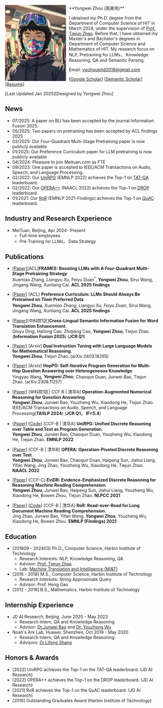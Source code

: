 <img align="left" src="ywzhou.jpg" width=200 height=250 alt="a photo" style="padding-right:10px">
**Yongwei Zhou (周勇伟)**  

I obtained my Ph.D. degree from the Department of Computer Science of HIT in March 2024, under the supervision of [Prof. Tiejun Zhao](http://homepage.hit.edu.cn/zhaotiejun?lang=zh). 
Before that, I have obtained my Master's and Bachelor's degrees in Department of Computer Science and Mathematics of HIT. My research focus on NLP, Pretraining for LLMs， Knowledge Reasoning, QA and Semantic Parsing. 

Email: ywzhouphd2018@gmail.com  

[[Google Scholar](https://scholar.google.com/citations?user=9uGWNycAAAAJ&hl=zh-CN)]  [[Semantic Scholar](https://www.semanticscholar.org/author/Yongwei-Zhou/2145494002)] [[Resume]()]

[Last Updated Jan 2025][Designed by Yongwei Zhou]

## News
- 07/2025: A paper on BLI has been accepted by the journal Information Fusion 2025.
- 05/2025; Two papers on pretraining has been accepted by ACL findings 2025
- 02/2025:  Our Four-Quadrant Multi-Stage Pretraining paper is now publicly available
- 01/2025: Our Preference Curriculum paper for LLM pretraining is now publicly available
- 04/2024: Pleasure to join Meituan.com as FTE
- 09/2023: One paper is accepted to IEEE/ACM Transactions on Audio, Speech, and Language Processing.
- 02/2022: Our [UniRPG](https://arxiv.org/pdf/2210.08249.pdf) (EMNLP 2022) achieves the Top-1 on [TAT-QA](https://nextplusplus.github.io/TAT-QA/) leaderboard.
- 02/2022: Our [OPERA++](https://aclanthology.org/2022.naacl-main.119.pdf) (NAACL 2022) achieves the Top-1 on [DROP](https://leaderboard.allenai.org/drop/submissions/public) leaderboard.
- 01/2021: Our [RoR](https://aclanthology.org/2021.findings-emnlp.160.pdf) (EMNLP 2021-Findings) achieves the Top-1 on [QuAC](https://quac.ai/) leaderboard.


## Industry and Research Experience
- MeiTuan, Beijing, Apr 2024- Present
  - Full-time employees
  - Pre-Training for LLMs， Data Strategy


## Publications
<!-- #### For full publication list, please check [publication page](publications.md). -->
- [[Paper](https://arxiv.org/abs/2502.05551)][ACL]**FRAMES: Boosting LLMs with A Four-Quadrant Multi-Stage Pretraining Strategy**  
   Xuemiao Zhang<sup>*</sup>, Liangyu Xu<sup>*</sup>, Feiyu Duan<sup>*</sup>,  **Yongwei Zhou**, Sirui Wang, Jingang Wang, Xunliang Cai. **ACL 2025 findings**

- [[Paper](https://arxiv.org/pdf/2501.13126)] [ACL] **Preference Curriculum: LLMs Should Always Be Pretrained on Their Preferred Data**.  
**Yongwei Zhou**<sup>*</sup>, Xuemiao Zhang<sup>*</sup>, Liangyu Xu<sup>*</sup>, Feiyu Duan<sup>*</sup>,  Sirui Wang, Jingang Wang, Xunliang Cai. **ACL 2025 findings**

- [[Paper](https://www.sciencedirect.com/science/article/pii/S1566253525005652)][中科院1区]**Cross-Lingual Semantic Information Fusion for Word Translation Enhancement**.  
  Qiuyu Ding, Hailong Cao, Zhiqiang Cao, **Yongwei Zhou**, Tiejun Zhao. (**Information Fusion 2025**)  (**JCR Q1**) 

- [[Paper](https://arxiv.org/pdf/2308.11257.pdf)] [Arxiv] **Dual Instruction Tuning with Large Language Models for Mathematical Reasoning**.  
**Yongwei Zhou**, Tiejun Zhao. (arXiv:2403.18295)

- [[Paper](https://arxiv.org/pdf/2308.11257.pdf)] [Arxiv] **HopPG: Self-Iterative Program Generation for Multi-Hop Question Answering over Heterogeneous Knowledge**.  
Yingyao Wang<sup>*</sup>, **Yongwei Zhou**<sup>*</sup>, Chaoqun Duan, Junwei Bao, Tiejun Zhao. (arXiv:2308.11257)

- [[Paper](https://ieeexplore.ieee.org/document/10254290)] [中科院1区| CCF B | 清华A] **Operation-Augmented Numerical Reasoning for Question Answering**.  
**Yongwei Zhou**, Junwei Bao, Youzheng Wu, Xiaodong He, Tiejun Zhao.  
IEEE/ACM Transactions on Audio, Speech, and Language Processing(**TASLP 2024**) (**JCR Q1， IF=5.4**)

- [[Paper](https://arxiv.org/pdf/2210.08249.pdf)] [[Code](https://github.com/JD-AI-Research-NLP/UniRPG)] [CCF-B | 清华A] **UniRPG: Unified Discrete Reasoning over Table and Text as Program Generation**.  
**Yongwei Zhou**, Junwei Bao, Chaoqun Duan, Youzheng Wu, Xiaodong He, Tiejun Zhao. **EMNLP 2022**
  
- [[Paper](https://aclanthology.org/2022.naacl-main.119.pdf)] [CCF-B | 清华B] **OPERA: Operation-Pivoted Discrete Reasoning over Text**.  
**Yongwei Zhou**, Junwei Bao, Chaoqun Duan, Haipeng Sun, Jiahui Liang, Yifan Wang, Jing Zhao, Youzheng Wu, Xiaodong He, Tiejun Zhao. **NAACL 2022**

- [[Paper](https://arxiv.org/abs/2108.07994)] [CCF-C] **EviDR: Evidence-Emphasized Discrete Reasoning for Reasoning Machine Reading Comprehension**.  
**Yongwei Zhou**, Junwei Bao, Haipeng Sun, Jiahui Liang, Youzheng Wu, Xiaodong He, Bowen Zhou, Tiejun Zhao. **NLPCC 2021**

- [[Paper](https://aclanthology.org/2021.findings-emnlp.160.pdf)] [[Code](https://github.com/JD-AI-Research-NLP/RoR)] [CCF-B | 清华A] **RoR: Read-over-Read for Long Document Machine Reading Comprehension**.  
Jing Zhao, Junwei Bao, Yifan Wang, **Yongwei Zhou**, Youzheng Wu, Xiaodong He, Bowen Zhou. **EMNLP (Findings) 2021**


## Education
- [201809 - 202403] Ph.D., Computer Science, Harbin Institute of Technology
  - Research Interests: NLP, Knowledge Reasoning, QA
  - Advisor: [Prof. Tiejun Zhao](http://homepage.hit.edu.cn/zhaotiejun?lang=zh)
  - Lab: [Machine Translation and Intelligence (MI&T)](https://mitlab.hit.edu.cn)
- [2016 - 2018] M.S., Computer Science, Harbin Institute of Technology 
  - Research Interests: String Approximate Query
  - Advisor: Prof. Hong Gao
- [2012 - 2016] B.S., Mathematics, Harbin Institute of Technology 

## Internship Experience
- JD AI Research, Beijing, June 2020 - May 2023 
  - Research Intern, QA and Knowledge Reasoning
  - Advisor: [Dr.Junwei Bao](https://scholar.google.com/citations?user=hcRREnsAAAAJ&hl=zh-CN) and [Dr. Youzheng Wu](https://scholar.google.com/citations?user=fWrjVnQAAAAJ&hl=zh-CN)
- Noah's Ark Lab, Huawei, Shenzhen, Oct 2019 - May 2020
  - Research Intern, QA and Knowledge Reasoning
  - Advisors: [Dr.Lifeng Shang](https://scholar.google.com/citations?user=jMQIjYoAAAAJ&hl=zh-CN&oi=ao)


## Honors & Awards 
- [2022] UniRPG achieves the Top-1 on the TAT-QA leaderboard. (JD AI Research)
- [2022] OPERA++ achieves the Top-1 on the DROP leaderboard. (JD AI Research)
- [2021] RoR achieves the Top-1 on the QuAC leaderboard. (JD AI Research)
- [2016] Outstanding Graduates Award (Harbin Institute of Technology)

<script type='text/javascript' id='clustrmaps' src='//cdn.clustrmaps.com/map_v2.js?cl=ffffff&w=300&t=n&d=k7Aw82F2UiFRVPw886PBL64FwrAsD_S8Rs-oddzxvz0'></script>


